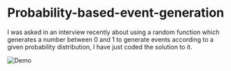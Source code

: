 # Probability-based-event-generation
I was asked in an interview recently about using a random function which generates a number between 0 and 1 to generate events according to a given probability distribution, I have just coded the solution to it.

![Demo](Demo/demo.gif)

